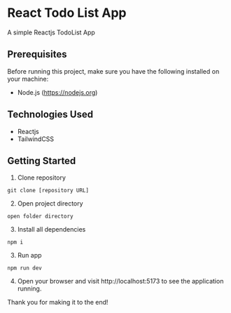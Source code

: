 # React Todo List App
A simple Reactjs TodoList App

## Prerequisites
Before running this project, make sure you have the following installed on your machine:

- Node.js (https://nodejs.org)

## Technologies Used
- Reactjs
- TailwindCSS

## Getting Started


1. Clone repository
```
git clone [repository URL]
```


2. Open project directory
```
open folder directory
```


3. Install all dependencies 
```
npm i
```


3. Run app
```
npm run dev
```

4. Open your browser and visit http://localhost:5173 to see the application running.


Thank you for making it to the end!

